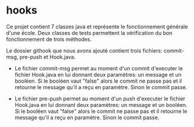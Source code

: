 # hooks
Ce projet contient 7 classes java et représente le fonctionnement générale d'une école. Deux classes de tests permettent la vérification du bon fonctionnement de trois méthodes.

Le dossier githook que nous avons ajouté contient trois fichiers: commit-msg, pre-push et Hook.java. 
- Le fichier commit-msg permet au moment d'un commit d'executer le fichier Hook.java en lui donnant deux paramètres: un message et un booléen. Si le booléen vaut "false"
  alors le commit ne passe pas et il retourne le message qu'il a reçu en paramètre. Sinon le commit passe.

- Le fichier pre-push permet au moment d'un push d'executer le fichier Hook.java en lui donnant deux paramètres: un message et un booléen. Si le booléen vaut "false"
  alors le commit ne passe pas et il retourne le message qu'il a reçu en paramètre. Sinon le commit passe.
